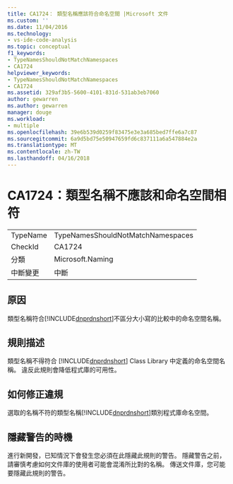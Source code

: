 ```yaml
---
title: CA1724： 類型名稱應該符合命名空間 |Microsoft 文件
ms.custom: ''
ms.date: 11/04/2016
ms.technology:
- vs-ide-code-analysis
ms.topic: conceptual
f1_keywords:
- TypeNamesShouldNotMatchNamespaces
- CA1724
helpviewer_keywords:
- TypeNamesShouldNotMatchNamespaces
- CA1724
ms.assetid: 329af3b5-5600-4101-831d-531ab3eb7060
author: gewarren
ms.author: gewarren
manager: douge
ms.workload:
- multiple
ms.openlocfilehash: 39e6b539d0259f83475e3e3a685bed7ffe6a7c87
ms.sourcegitcommit: 6a9d5bd75e50947659fd6c837111a6a547884e2a
ms.translationtype: MT
ms.contentlocale: zh-TW
ms.lasthandoff: 04/16/2018
---
```

# <a name="ca1724-type-names-should-not-match-namespaces"></a>CA1724：類型名稱不應該和命名空間相符
|||  
|-|-|  
|TypeName|TypeNamesShouldNotMatchNamespaces|  
|CheckId|CA1724|  
|分類|Microsoft.Naming|  
|中斷變更|中斷|  
  
## <a name="cause"></a>原因  
 類型名稱符合[!INCLUDE[dnprdnshort](../code-quality/includes/dnprdnshort_md.md)]不區分大小寫的比較中的命名空間名稱。  
  
## <a name="rule-description"></a>規則描述  
 類型名稱不得符合 [!INCLUDE[dnprdnshort](../code-quality/includes/dnprdnshort_md.md)] Class Library 中定義的命名空間名稱。 違反此規則會降低程式庫的可用性。  
  
## <a name="how-to-fix-violations"></a>如何修正違規  
 選取的名稱不符的類型名稱[!INCLUDE[dnprdnshort](../code-quality/includes/dnprdnshort_md.md)]類別程式庫命名空間。  
  
## <a name="when-to-suppress-warnings"></a>隱藏警告的時機  
 進行新開發，已知情況下會發生您必須在此隱藏此規則的警告。 隱藏警告之前，請審慎考慮如何文件庫的使用者可能會混淆所比對的名稱。 傳送文件庫，您可能要隱藏此規則的警告。